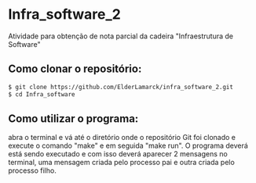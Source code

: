 # Infra_software_2
Atividade para obtenção de nota parcial da cadeira "Infraestrutura de Software"

## Como clonar o repositório:
```bash
$ git clone https://github.com/ElderLamarck/infra_software_2.git
$ cd Infra_software
```

## Como utilizar o programa:
abra o terminal e vá até o diretório onde o repositório Git foi clonado e execute o comando "make" e em seguida "make run". O programa deverá está sendo executado e com isso deverá aparecer 2 mensagens no terminal, uma mensagem criada pelo processo pai e outra criada pelo processo filho.
